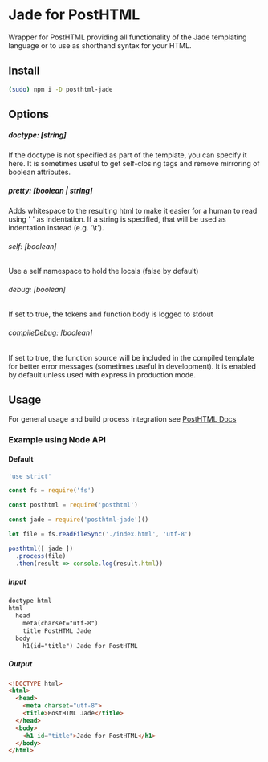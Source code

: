 # Jade for PostHTML

Wrapper for PostHTML providing all functionality of the Jade templating  language or to use as shorthand syntax for your HTML.

## Install
```bash
(sudo) npm i -D posthtml-jade
```

## Options

##### doctype: [string]

If the doctype is not specified as part of the template, you can specify it here. It is sometimes useful to get self-closing tags and remove mirroring of boolean attributes.

##### pretty: [boolean | string]

Adds whitespace to the resulting html to make it easier for a human to read using '  ' as indentation. If a string is specified, that will be used as indentation instead (e.g. '\t').

###### self: [boolean]

Use a self namespace to hold the locals (false by default)

###### debug: [boolean]

If set to true, the tokens and function body is logged to stdout

###### compileDebug: [boolean]

If set to true, the function source will be included in the compiled template for better error messages (sometimes useful in development). It is enabled by default unless used with express in production mode.

## Usage
For general usage and build process integration see [PostHTML Docs](https://github.com/posthtml/posthtml#usage)

### Example using Node API
#### Default
```js
'use strict'

const fs = require('fs')

const posthtml = require('posthtml')

const jade = require('posthtml-jade')()

let file = fs.readFileSync('./index.html', 'utf-8')

posthtml([ jade ])
  .process(file)
  .then(result => console.log(result.html))
```
##### Input
```html
doctype html
html
  head
    meta(charset="utf-8")
    title PostHTML Jade
  body
    h1(id="title") Jade for PostHTML
```
##### Output
```html
<!DOCTYPE html>
<html>
  <head>
    <meta charset="utf-8">
    <title>PostHTML Jade</title>
  </head>
  <body>
    <h1 id="title">Jade for PostHTML</h1>
  </body>
</html>
```
